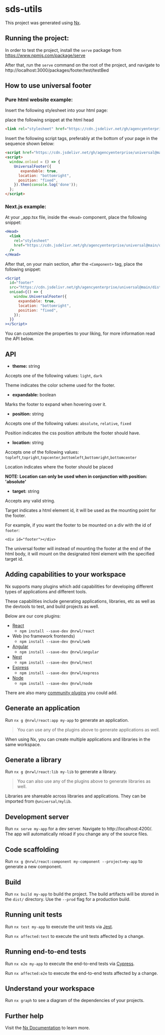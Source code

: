 

# sds-utils

This project was generated using [Nx](https://nx.dev).

## Running the project:

In order to test the project, install the `serve` package from https://www.npmjs.com/package/serve

After that, run the `serve` command on the root of the project, and navigate to http://localhost:3000/packages/footer/test/testBed

## How to use universal footer

### Pure html website example:

Insert the following stylesheet into your html page:

place the following snippet at the html head
``` html
<link rel="stylesheet" href="https://cdn.jsdelivr.net/gh/agencyenterprise/universal@main/dist/packages/footer/src/lib/footer.css"></link>`
```

Insert the following script tags, preferably at the bottom of your page in the sequence shown below:

``` html
<script href="https://cdn.jsdelivr.net/gh/agencyenterprise/universal@main/dist/packages/footer/src/lib/footer.css"></script>`
<script>
  window.onload = () => {
    UniversalFooter({
       expandable: true,
      location: "bottomright",
      position: "fixed",
    }).then(console.log('done'));
  };
</script>
```

### Next.js example:

At your _app.tsx file, inside the `<Head>` component, place the following snippet:

``` jsx
<Head>
  <link
    rel="stylesheet"
    href="https://cdn.jsdelivr.net/gh/agencyenterprise/universal@main/dist/packages/footer/src/lib/footer.css"
  />
</Head>
```

After that, on your main section, after the `<Component>` tag, place the following snippet:

``` jsx
<Script
  id="footer"
  src="https://cdn.jsdelivr.net/gh/agencyenterprise/universal@main/dist/packages/footer/src/lib/footer.js"
  onLoad={() => {
    window.UniversalFooter({
      expandable: true,
      location: "bottomright",
      position: "fixed",
    });
  }}
></Script>
```

You can customize the properties to your liking, for more information read the API below.

## API

* **theme:** string

Accepts one of the following values: `light`, `dark`

Theme indicates the color scheme used for the footer.

* **expandable:** boolean

Marks the footer to expand when hovering over it.

* **position:** string

Accepts one of the following values: `absolute`, `relative`, `fixed`

Position indicates the css position attribute the footer should have.

* **location:** string

Accepts one of the following values: `topleft`,`topright`,`topcenter`,`bottomleft`,`bottomright`,`bottomcenter`

Location indicates where the footer should be placed

**NOTE: Location can only be used when in conjunction with position: 'absolute'**

* **target:** string

Accepts any valid string.

Target indicates a html element id, it will be used as the mounting point for the footer.

For example, if you want the footer to be mounted on a div with the id of `footer`:

`<div id="footer"></div>`

The universal footer will instead of mounting the footer at the end of the html body, it will 
mount on the designated html element with the specified target id.

## Adding capabilities to your workspace

Nx supports many plugins which add capabilities for developing different types of applications and different tools.

These capabilities include generating applications, libraries, etc as well as the devtools to test, and build projects as well.

Below are our core plugins:

- [React](https://reactjs.org)
  - `npm install --save-dev @nrwl/react`
- Web (no framework frontends)
  - `npm install --save-dev @nrwl/web`
- [Angular](https://angular.io)
  - `npm install --save-dev @nrwl/angular`
- [Nest](https://nestjs.com)
  - `npm install --save-dev @nrwl/nest`
- [Express](https://expressjs.com)
  - `npm install --save-dev @nrwl/express`
- [Node](https://nodejs.org)
  - `npm install --save-dev @nrwl/node`

There are also many [community plugins](https://nx.dev/community) you could add.

## Generate an application

Run `nx g @nrwl/react:app my-app` to generate an application.

> You can use any of the plugins above to generate applications as well.

When using Nx, you can create multiple applications and libraries in the same workspace.

## Generate a library

Run `nx g @nrwl/react:lib my-lib` to generate a library.

> You can also use any of the plugins above to generate libraries as well.

Libraries are shareable across libraries and applications. They can be imported from `@universal/mylib`.

## Development server

Run `nx serve my-app` for a dev server. Navigate to http://localhost:4200/. The app will automatically reload if you change any of the source files.

## Code scaffolding

Run `nx g @nrwl/react:component my-component --project=my-app` to generate a new component.

## Build

Run `nx build my-app` to build the project. The build artifacts will be stored in the `dist/` directory. Use the `--prod` flag for a production build.

## Running unit tests

Run `nx test my-app` to execute the unit tests via [Jest](https://jestjs.io).

Run `nx affected:test` to execute the unit tests affected by a change.

## Running end-to-end tests

Run `nx e2e my-app` to execute the end-to-end tests via [Cypress](https://www.cypress.io).

Run `nx affected:e2e` to execute the end-to-end tests affected by a change.

## Understand your workspace

Run `nx graph` to see a diagram of the dependencies of your projects.

## Further help

Visit the [Nx Documentation](https://nx.dev) to learn more.
